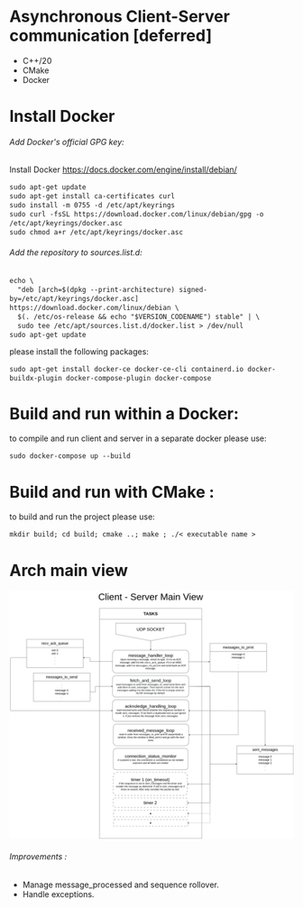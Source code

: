 # Asynchronous Client-Server communication [deferred]

- C++/20
- CMake
- Docker

# Install Docker
###### Add Docker's official GPG key:
Install Docker https://docs.docker.com/engine/install/debian/

```
sudo apt-get update
sudo apt-get install ca-certificates curl
sudo install -m 0755 -d /etc/apt/keyrings
sudo curl -fsSL https://download.docker.com/linux/debian/gpg -o /etc/apt/keyrings/docker.asc
sudo chmod a+r /etc/apt/keyrings/docker.asc
```
###### Add the repository to sources.list.d:

```
echo \
  "deb [arch=$(dpkg --print-architecture) signed-by=/etc/apt/keyrings/docker.asc] https://download.docker.com/linux/debian \
  $(. /etc/os-release && echo "$VERSION_CODENAME") stable" | \
  sudo tee /etc/apt/sources.list.d/docker.list > /dev/null
sudo apt-get update
```

please install the following packages:
```
sudo apt-get install docker-ce docker-ce-cli containerd.io docker-buildx-plugin docker-compose-plugin docker-compose
```
# Build and run within a Docker:
to compile and run client and server in a separate docker please use:
```
sudo docker-compose up --build
```
# Build and run with CMake :
to build and run the project please use: 
```
mkdir build; cd build; cmake ..; make ; ./< executable name >
```
# Arch main view
<img src="docs/main-view.png">

###### Improvements : 
- Manage message_processed and sequence rollover.
- Handle exceptions.
